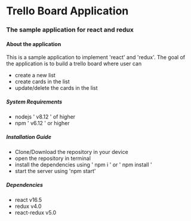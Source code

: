 # Trello Board Application
### The sample application for react and redux

#### About the application
This is a sample application to implement 'react' and 'redux'. The goal of the application is to build a trello board where user can
- create a new list
- create cards in the list
- update/delete the cards in the list

##### System Requirements
- nodejs ' v8.12 ' of higher
- npm ' v6.12 ' or higher

##### Installation Guide
- Clone/Download the repository in your device
- open the repository in terminal
- install the dependencies using ' npm i ' or ' npm install '
- start the server using 'npm start'

##### Dependencies
- react v16.5
- redux v4.0
- react-redux v5.0